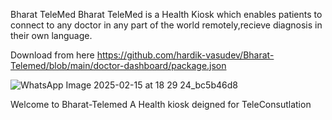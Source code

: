 Bharat TeleMed 
Bharat TeleMed is a Health Kiosk which enables patients to connect to any doctor in any part of the world remotely,recieve diagnosis in their own language.

Download from here  https://github.com/hardik-vasudev/Bharat-Telemed/blob/main/doctor-dashboard/package.json

![WhatsApp Image 2025-02-15 at 18 29 24_bc5b46d8](https://github.com/user-attachments/assets/68466eaf-4e70-48f2-a44c-69024f061b53)

Welcome to Bharat-Telemed A Health kiosk deigned for TeleConsutlation

